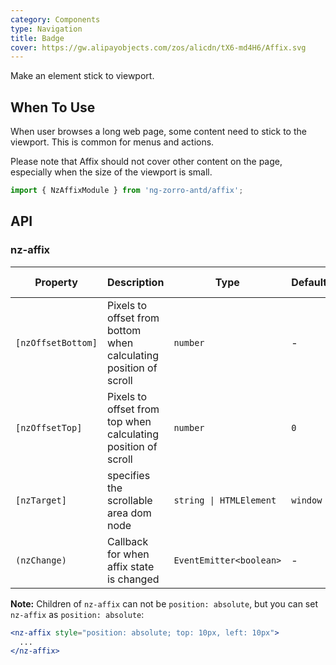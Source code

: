 ```yaml
---
category: Components
type: Navigation
title: Badge
cover: https://gw.alipayobjects.com/zos/alicdn/tX6-md4H6/Affix.svg
---
```


Make an element stick to viewport.

## When To Use

When user browses a long web page, some content need to stick to the viewport. This is common for menus and actions.

Please note that Affix should not cover other content on the page, especially when the size of the viewport is small.

```ts
import { NzAffixModule } from 'ng-zorro-antd/affix';
```

## API

### nz-affix

| Property | Description | Type | Default | Global Config |
| -------- | ----------- | ---- | ------- | ------------- |
| `[nzOffsetBottom]` | Pixels to offset from bottom when calculating position of scroll | `number` | - | ✅ |
| `[nzOffsetTop]` | Pixels to offset from top when calculating position of scroll | `number` | `0` | ✅ |
| `[nzTarget]` | specifies the scrollable area dom node | `string \| HTMLElement` | `window` |
| `(nzChange)` | Callback for when affix state is changed | `EventEmitter<boolean>` | - |

**Note:** Children of `nz-affix` can not be `position: absolute`, but you can set `nz-affix` as `position: absolute`:

```jsx
<nz-affix style="position: absolute; top: 10px, left: 10px">
  ...
</nz-affix>
```
